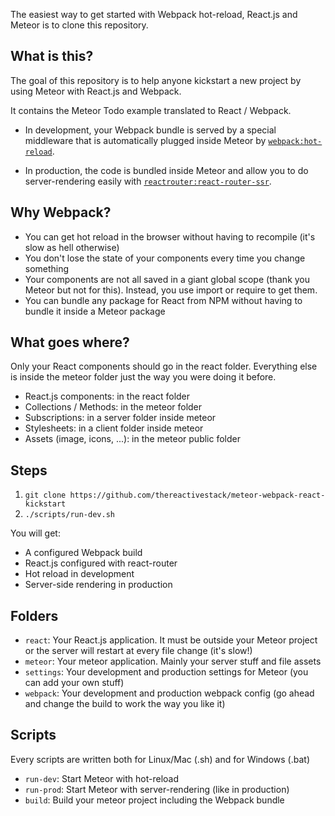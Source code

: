 The easiest way to get started with Webpack hot-reload, React.js and Meteor is to clone this repository.

## What is this?
The goal of this repository is to help anyone kickstart a new project by using Meteor with React.js and Webpack.

It contains the Meteor Todo example translated to React / Webpack.

- In development, your Webpack bundle is served by a special middleware that is automatically plugged inside Meteor by [`webpack:hot-reload`](https://atmospherejs.com/webpack/hot-reload).

- In production, the code is bundled inside Meteor and allow you to do server-rendering easily with [`reactrouter:react-router-ssr`](https://atmospherejs.com/reactrouter/react-router-ssr).

## Why Webpack?
- You can get hot reload in the browser without having to recompile (it's slow as hell otherwise)
- You don't lose the state of your components every time you change something
- Your components are not all saved in a giant global scope (thank you Meteor but not for this). Instead, you use import or require to get them.
- You can bundle any package for React from NPM without having to bundle it inside a Meteor package

## What goes where?
Only your React components should go in the react folder. Everything else is inside the meteor folder just the way you were doing it before.

- React.js components: in the react folder
- Collections / Methods: in the meteor folder
- Subscriptions: in a server folder inside meteor
- Stylesheets: in a client folder inside meteor
- Assets (image, icons, ...): in the meteor public folder

## Steps
1. `git clone https://github.com/thereactivestack/meteor-webpack-react-kickstart`
2. `./scripts/run-dev.sh`

You will get:
- A configured Webpack build
- React.js configured with react-router
- Hot reload in development
- Server-side rendering in production

## Folders
- `react`: Your React.js application. It must be outside your Meteor project or the server will restart at every file change (it's slow!)
- `meteor`: Your meteor application. Mainly your server stuff and file assets
- `settings`: Your development and production settings for Meteor (you can add your own stuff)
- `webpack`: Your development and production webpack config (go ahead and change the build to work the way you like it)

## Scripts
Every scripts are written both for Linux/Mac (.sh) and for Windows (.bat)

- `run-dev`: Start Meteor with hot-reload
- `run-prod`: Start Meteor with server-rendering (like in production)
- `build`: Build your meteor project including the Webpack bundle
